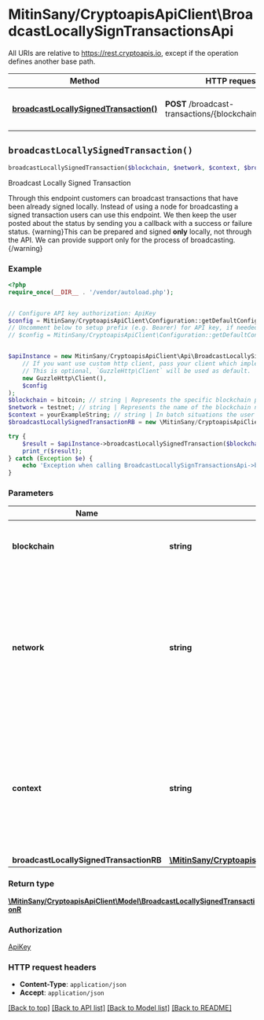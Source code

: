 # MitinSany/CryptoapisApiClient\BroadcastLocallySignTransactionsApi

All URIs are relative to https://rest.cryptoapis.io, except if the operation defines another base path.

| Method | HTTP request | Description |
| ------------- | ------------- | ------------- |
| [**broadcastLocallySignedTransaction()**](BroadcastLocallySignTransactionsApi.md#broadcastLocallySignedTransaction) | **POST** /broadcast-transactions/{blockchain}/{network} | Broadcast Locally Signed Transaction |


## `broadcastLocallySignedTransaction()`

```php
broadcastLocallySignedTransaction($blockchain, $network, $context, $broadcastLocallySignedTransactionRB): \MitinSany/CryptoapisApiClient\Model\BroadcastLocallySignedTransactionR
```

Broadcast Locally Signed Transaction

Through this endpoint customers can broadcast transactions that have been already signed locally. Instead of using a node for broadcasting a signed transaction users can use this endpoint. We then keep the user posted about the status by sending you a callback with a success or failure status.    {warning}This can be prepared and signed **only** locally, not through the API. We can provide support only for the process of broadcasting.{/warning}

### Example

```php
<?php
require_once(__DIR__ . '/vendor/autoload.php');


// Configure API key authorization: ApiKey
$config = MitinSany/CryptoapisApiClient\Configuration::getDefaultConfiguration()->setApiKey('x-api-key', 'YOUR_API_KEY');
// Uncomment below to setup prefix (e.g. Bearer) for API key, if needed
// $config = MitinSany/CryptoapisApiClient\Configuration::getDefaultConfiguration()->setApiKeyPrefix('x-api-key', 'Bearer');


$apiInstance = new MitinSany/CryptoapisApiClient\Api\BroadcastLocallySignTransactionsApi(
    // If you want use custom http client, pass your client which implements `GuzzleHttp\ClientInterface`.
    // This is optional, `GuzzleHttp\Client` will be used as default.
    new GuzzleHttp\Client(),
    $config
);
$blockchain = bitcoin; // string | Represents the specific blockchain protocol name, e.g. Ethereum, Bitcoin, etc.
$network = testnet; // string | Represents the name of the blockchain network used; blockchain networks are usually identical as technology and software, but they differ in data, e.g. - \"mainnet\" is the live network with actual data while network like \"testnet\" is a test network.
$context = yourExampleString; // string | In batch situations the user can use the context to correlate responses with requests. This property is present regardless of whether the response was successful or returned as an error. `context` is specified by the user.
$broadcastLocallySignedTransactionRB = new \MitinSany/CryptoapisApiClient\Model\BroadcastLocallySignedTransactionRB(); // \MitinSany/CryptoapisApiClient\Model\BroadcastLocallySignedTransactionRB

try {
    $result = $apiInstance->broadcastLocallySignedTransaction($blockchain, $network, $context, $broadcastLocallySignedTransactionRB);
    print_r($result);
} catch (Exception $e) {
    echo 'Exception when calling BroadcastLocallySignTransactionsApi->broadcastLocallySignedTransaction: ', $e->getMessage(), PHP_EOL;
}
```

### Parameters

| Name | Type | Description  | Notes |
| ------------- | ------------- | ------------- | ------------- |
| **blockchain** | **string**| Represents the specific blockchain protocol name, e.g. Ethereum, Bitcoin, etc. | |
| **network** | **string**| Represents the name of the blockchain network used; blockchain networks are usually identical as technology and software, but they differ in data, e.g. - \&quot;mainnet\&quot; is the live network with actual data while network like \&quot;testnet\&quot; is a test network. | |
| **context** | **string**| In batch situations the user can use the context to correlate responses with requests. This property is present regardless of whether the response was successful or returned as an error. &#x60;context&#x60; is specified by the user. | [optional] |
| **broadcastLocallySignedTransactionRB** | [**\MitinSany/CryptoapisApiClient\Model\BroadcastLocallySignedTransactionRB**](../Model/BroadcastLocallySignedTransactionRB.md)|  | [optional] |

### Return type

[**\MitinSany/CryptoapisApiClient\Model\BroadcastLocallySignedTransactionR**](../Model/BroadcastLocallySignedTransactionR.md)

### Authorization

[ApiKey](../../README.md#ApiKey)

### HTTP request headers

- **Content-Type**: `application/json`
- **Accept**: `application/json`

[[Back to top]](#) [[Back to API list]](../../README.md#endpoints)
[[Back to Model list]](../../README.md#models)
[[Back to README]](../../README.md)
